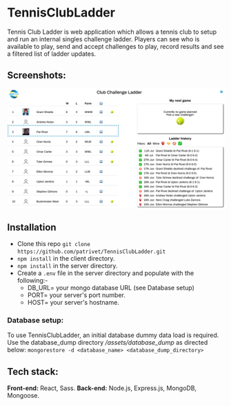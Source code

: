 

# TennisClubLadder	
Tennis Club Ladder is web application which allows a tennis club to setup and run an internal singles challenge ladder.
Players can see who is available to play, send and accept challenges to play, record results and see a filtered list of ladder updates.


## Screenshots:
![Screenshot one](/assets/TennisLadder_Screenshot_1.png)

## Installation

 - Clone this repo ```git clone https://github.com/patrivet/TennisClubLadder.git```
 - ```npm install``` in the client directory.
 - ```npm install``` in the server directory.
 - Create a ```.env``` file in the server directory and populate with the following:-
	 - DB_URL=   your mongo database URL (see Database setup)
	 - PORT=  your server's port number.
	 - HOST=   your server's hostname.
	
### Database setup:
To use TennisClubLadder, an initial database dummy data load is required. Use the database_dump directory */assets/database_dump* as directed below:
```mongorestore -d <database_name> <database_dump_directory>```

## Tech stack:

**Front-end:**
React, Sass.
**Back-end:**
Node.js, Express.js, MongoDB, Mongoose.
